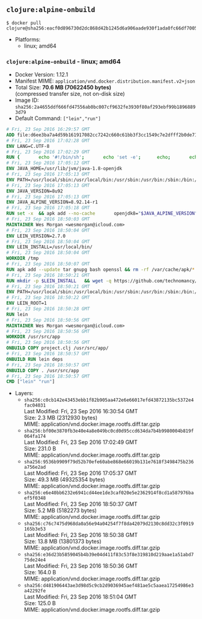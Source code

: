 ## `clojure:alpine-onbuild`

```console
$ docker pull clojure@sha256:eacf0d896730d2dc868d42b1245d6a906aade930f1ada0fc66df700567cf2b7a
```

-	Platforms:
	-	linux; amd64

### `clojure:alpine-onbuild` - linux; amd64

-	Docker Version: 1.12.1
-	Manifest MIME: `application/vnd.docker.distribution.manifest.v2+json`
-	Total Size: **70.6 MB (70622450 bytes)**  
	(compressed transfer size, not on-disk size)
-	Image ID: `sha256:2a4655ddf666fd47556ab0bc007cf9632fe3930f80af293ebf99b18968893d79`
-	Default Command: `["lein","run"]`

```dockerfile
# Fri, 23 Sep 2016 16:29:57 GMT
ADD file:d6ee3ba7a4d59b161917082cc7242c660c61bb3f3cc1549c7e2dfff2b0de7104 in / 
# Fri, 23 Sep 2016 17:02:28 GMT
ENV LANG=C.UTF-8
# Fri, 23 Sep 2016 17:02:29 GMT
RUN { 		echo '#!/bin/sh'; 		echo 'set -e'; 		echo; 		echo 'dirname "$(dirname "$(readlink -f "$(which javac || which java)")")"'; 	} > /usr/local/bin/docker-java-home 	&& chmod +x /usr/local/bin/docker-java-home
# Fri, 23 Sep 2016 17:05:12 GMT
ENV JAVA_HOME=/usr/lib/jvm/java-1.8-openjdk
# Fri, 23 Sep 2016 17:05:13 GMT
ENV PATH=/usr/local/sbin:/usr/local/bin:/usr/sbin:/usr/bin:/sbin:/bin:/usr/lib/jvm/java-1.8-openjdk/jre/bin:/usr/lib/jvm/java-1.8-openjdk/bin
# Fri, 23 Sep 2016 17:05:13 GMT
ENV JAVA_VERSION=8u92
# Fri, 23 Sep 2016 17:05:13 GMT
ENV JAVA_ALPINE_VERSION=8.92.14-r1
# Fri, 23 Sep 2016 17:05:18 GMT
RUN set -x 	&& apk add --no-cache 		openjdk8="$JAVA_ALPINE_VERSION" 	&& [ "$JAVA_HOME" = "$(docker-java-home)" ]
# Fri, 23 Sep 2016 18:50:03 GMT
MAINTAINER Wes Morgan <wesmorgan@icloud.com>
# Fri, 23 Sep 2016 18:50:04 GMT
ENV LEIN_VERSION=2.7.0
# Fri, 23 Sep 2016 18:50:04 GMT
ENV LEIN_INSTALL=/usr/local/bin/
# Fri, 23 Sep 2016 18:50:04 GMT
WORKDIR /tmp
# Fri, 23 Sep 2016 18:50:07 GMT
RUN apk add --update tar gnupg bash openssl && rm -rf /var/cache/apk/*
# Fri, 23 Sep 2016 18:50:21 GMT
RUN mkdir -p $LEIN_INSTALL   && wget -q https://github.com/technomancy/leiningen/archive/$LEIN_VERSION.tar.gz   && echo "Comparing archive checksum ..."   && echo "b4624548ada176c1d122dd9867a1bed09706fcd0 *$LEIN_VERSION.tar.gz" | sha1sum -c -   && mkdir ./leiningen   && tar -xzf $LEIN_VERSION.tar.gz  -C ./leiningen/ --strip-components=1   && mv leiningen/bin/lein-pkg $LEIN_INSTALL/lein   && rm -rf $LEIN_VERSION.tar.gz ./leiningen   && chmod 0755 $LEIN_INSTALL/lein   && wget -q https://github.com/technomancy/leiningen/releases/download/$LEIN_VERSION/leiningen-$LEIN_VERSION-standalone.zip   && wget -q https://github.com/technomancy/leiningen/releases/download/$LEIN_VERSION/leiningen-$LEIN_VERSION-standalone.zip.asc   && gpg --keyserver pool.sks-keyservers.net --recv-key 2E708FB2FCECA07FF8184E275A92E04305696D78   && echo "Verifying Jar file signature ..."   && gpg --verify leiningen-$LEIN_VERSION-standalone.zip.asc   && rm leiningen-$LEIN_VERSION-standalone.zip.asc   && mkdir -p /usr/share/java   && mv leiningen-$LEIN_VERSION-standalone.zip /usr/share/java/leiningen-$LEIN_VERSION-standalone.jar
# Fri, 23 Sep 2016 18:50:21 GMT
ENV PATH=/usr/local/sbin:/usr/local/bin:/usr/sbin:/usr/bin:/sbin:/bin:/usr/lib/jvm/java-1.8-openjdk/jre/bin:/usr/lib/jvm/java-1.8-openjdk/bin:/usr/local/bin/
# Fri, 23 Sep 2016 18:50:22 GMT
ENV LEIN_ROOT=1
# Fri, 23 Sep 2016 18:50:28 GMT
RUN lein
# Fri, 23 Sep 2016 18:50:56 GMT
MAINTAINER Wes Morgan <wesmorgan@icloud.com>
# Fri, 23 Sep 2016 18:50:56 GMT
WORKDIR /usr/src/app
# Fri, 23 Sep 2016 18:50:56 GMT
ONBUILD COPY project.clj /usr/src/app/
# Fri, 23 Sep 2016 18:50:57 GMT
ONBUILD RUN lein deps
# Fri, 23 Sep 2016 18:50:57 GMT
ONBUILD COPY . /usr/src/app
# Fri, 23 Sep 2016 18:50:57 GMT
CMD ["lein" "run"]
```

-	Layers:
	-	`sha256:c0cb142e43453ebb1f82b905aa472e6e66017efd43872135bc5372e4fac04031`  
		Last Modified: Fri, 23 Sep 2016 16:30:54 GMT  
		Size: 2.3 MB (2312930 bytes)  
		MIME: application/vnd.docker.image.rootfs.diff.tar.gzip
	-	`sha256:bf00e3870fb3e40e4a8e049bc0cd0d95ccd634da7b4b9980004b819f064fa174`  
		Last Modified: Fri, 23 Sep 2016 17:02:49 GMT  
		Size: 231.0 B  
		MIME: application/vnd.docker.image.rootfs.diff.tar.gzip
	-	`sha256:9536b9909f79d52b70efe60abe868e66019b131e7618f3498475b236a756e2ad`  
		Last Modified: Fri, 23 Sep 2016 17:05:37 GMT  
		Size: 49.3 MB (49325354 bytes)  
		MIME: application/vnd.docker.image.rootfs.diff.tar.gzip
	-	`sha256:e6e40bb6232e6941cd44ee1de3caf020e5e2362914f8cd1a587976baef5f0348`  
		Last Modified: Fri, 23 Sep 2016 18:50:37 GMT  
		Size: 5.2 MB (5182273 bytes)  
		MIME: application/vnd.docker.image.rootfs.diff.tar.gzip
	-	`sha256:c76c7475d968da0a56e94a04254f7f8da42079d2130c8dd32c3f0919165b3e53`  
		Last Modified: Fri, 23 Sep 2016 18:50:38 GMT  
		Size: 13.8 MB (13801373 bytes)  
		MIME: application/vnd.docker.image.rootfs.diff.tar.gzip
	-	`sha256:e36d23b5859045b4b39e04d411f83c53f8e319810d219aae1a51abd775de24e4`  
		Last Modified: Fri, 23 Sep 2016 18:50:36 GMT  
		Size: 164.0 B  
		MIME: application/vnd.docker.image.rootfs.diff.tar.gzip
	-	`sha256:d481906443ae3d98d5c9cb2d9036945aef481ae5c5aaea17254986e3a42292fe`  
		Last Modified: Fri, 23 Sep 2016 18:51:04 GMT  
		Size: 125.0 B  
		MIME: application/vnd.docker.image.rootfs.diff.tar.gzip
